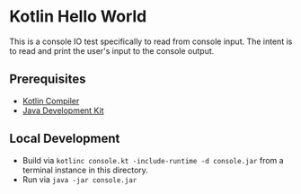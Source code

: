 # Kotlin Hello World

This is a console IO test specifically to read from console input. The intent is to read and print the user's input to the console output.

## Prerequisites

- [Kotlin Compiler][technology-releases]
- [Java Development Kit][jdk]
 
## Local Development

- Build via `kotlinc console.kt -include-runtime -d console.jar` from a terminal instance in this directory.
- Run via `java -jar console.jar`

[technology-releases]: https://github.com/JetBrains/kotlin/releases
[jdk]: https://adoptopenjdk.net/